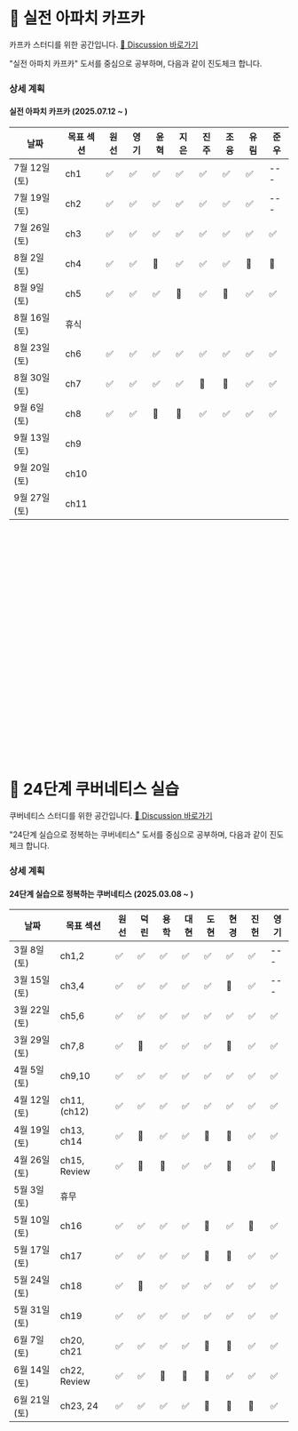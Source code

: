 # 🌱 실전 아파치 카프카

카프카 스터디를 위한 공간입니다. [📒 Discussion 바로가기](https://github.com/studykuberstep24/studykafka/discussions)  

"실전 아파치 카프카" 도서를 중심으로 공부하며, 다음과 같이 진도체크 합니다.

### 상세 계획
    
#### 실전 아파치 카프카 (2025.07.12 ~ )
| 날짜 | 목표 섹션 | 원선 | 영기 | 윤혁 | 지은 | 진주 | 조융 | 유림 | 준우 |
| --- | ------- | --- | --- | ---| ---|---|---|---|---|
| 7월 12일(토) | ch1 |✅|✅|✅|✅|✅|✅|✅|---|
| 7월 19일(토) | ch2 |✅|✅|✅|✅|✅|✅|✅|---|
| 7월 26일(토) | ch3 |✅|✅|✅|✅|✅|✅|✅|✅|
| 8월 2일(토)  | ch4 |✅|✅|🔺|✅|✅|✅|🔺|🔺|
| 8월 9일(토)  | ch5 |✅|✅|✅|🔺|✅|🔺|✅|✅|
| 8월 16일(토)  | 휴식 |||||||||
| 8월 23일(토)  | ch6 |✅|✅|✅|✅|✅|✅|✅|✅
| 8월 30일(토)  | ch7 |✅|✅|✅|✅|🔺|🔺|✅|✅|
| 9월 6일(토)  | ch8 |✅|✅|🔺|🔺|✅|✅|✅|✅
| 9월 13일(토)  | ch9|||||||||
| 9월 20일(토)  | ch10 ||||||||
| 9월 27일(토)  | ch11 |||||||||


<br/>
<br/><br/><br/><br/><br/><br/><br/><br/><br/><br/><br/><br/><br/><br/><br/><br/><br/><br/><br/><br/><br/><br/><br/>

















# 

# 🌱 24단계 쿠버네티스 실습

쿠버네티스 스터디를 위한 공간입니다. [📒 Discussion 바로가기](https://github.com/studykuberstep24/studykuberstep24/discussions)  

"24단계 실습으로 정복하는 쿠버네티스" 도서를 중심으로 공부하며, 다음과 같이 진도체크 합니다.

### 상세 계획
    
#### 24단계 실습으로 정복하는 쿠버네티스 (2025.03.08 ~ )
| 날짜 | 목표 섹션 | 원선 | 덕린 | 용학 | 대현 | 도현 | 현경 | 진헌 | 영기 |
| --- | ------- | --- | --- | ---| ---|---- | ----| -----|-----|
| 3월 8일(토) | ch1,2 |  ✅   | ✅   | ✅   |  ✅  |  ✅   |  ✅  |  ✅  | ---  |
| 3월 15일(토) | ch3,4 |  ✅  | ✅ | ✅  | ✅ | ✅ | 🔺 | ✅ | --- |
| 3월 22일(토) | ch5,6 |  ✅   | ✅    | ✅   |  ✅    |  ✅    |  ✅    |  ✅  | ✅  |
| 3월 29일(토) | ch7,8 |   ✅  |  🔺  | ✅  |  ✅   | ✅   |  🔺   |  ✅  |  ✅  |
| 4월 5일(토) | ch9,10 | ✅  |  ✅  | ✅  |   ✅  |  ✅   |  ✅   |  ✅ |  ✅  |
| 4월 12일(토) | ch11, (ch12) | ✅| ✅ | ✅  | ✅ |✅ |✅ |✅ |✅ |
| 4월 19일(토) | ch13, ch14 |✅ | 🔺 | ✅ | ✅ | 🔺 | 🔺|  ✅ | ✅ |
| 4월 26일(토) | ch15, Review | ✅ | 🔺 | 🔺 | ✅ | ✅ | 🔺 | ✅ | 🔺 |
| 5월 3일(토) | 휴무  |       |    |   |     |     |     |       |     |
| 5월 10일(토) | ch16  | ✅ | ✅ | ✅ | ✅ | 🔺 | ✅ | 🔺 | ✅ |
| 5월 17일(토) | ch17  | ✅ | ✅ | ✅ | ✅ |🔺|🔺| ✅ | ✅ |
| 5월 24일(토) | ch18 |✅|🔺|✅|✅|✅|✅|✅|✅|
| 5월 31일(토) | ch19 |✅|✅|✅|✅|✅|✅|✅|✅|
| 6월 7일(토) | ch20, ch21 |✅|✅|✅|✅|🔺|🔺|✅|✅|
| 6월 14일(토) | ch22, Review |✅|✅| 🔺  |   🔺  |🔺     |✅|✅|✅|
| 6월 21일(토) | ch23, 24 |✅|✅|✅|✅|🔺|🔺|🔺|✅|




